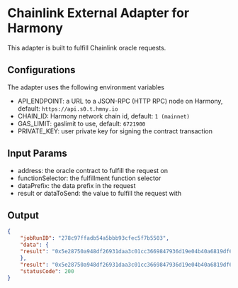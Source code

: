 # Chainlink External Adapter for Harmony
This adapter is built to fulfill Chainlink oracle requests.
## Configurations
The adapter uses the following environment variables
* API_ENDPOINT: a URL to a JSON-RPC (HTTP RPC) node on Harmony, default: `https://api.s0.t.hmny.io`
* CHAIN_ID: Harmony network chain id, default: `1 (mainnet)`
* GAS_LIMIT: gaslimit to use, default: `6721900`
* PRIVATE_KEY: user private key for signing the contract transaction

## Input Params

* address: the oracle contract to fulfill the request on
* functionSelector: the fulfillment function selector
* dataPrefix: the data prefix in the request
* result or dataToSend: the value to fulfill the request with

## Output

```json
{
    "jobRunID": "278c97ffadb54a5bbb93cfec5f7b5503",
    "data": {
    "result": "0x5e28750a948df26931daa3c01cc3669847936d19e04b40a6819df6bef2b8827d"
    },
    "result": "0x5e28750a948df26931daa3c01cc3669847936d19e04b40a6819df6bef2b8827d",
    "statusCode": 200
}
```
